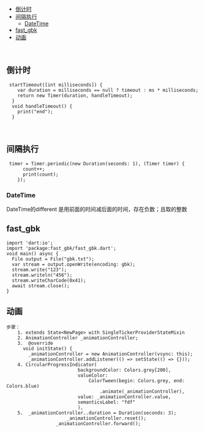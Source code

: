 


<!-- TOC -->

- [倒计时](#%e5%80%92%e8%ae%a1%e6%97%b6)
- [间隔执行](#%e9%97%b4%e9%9a%94%e6%89%a7%e8%a1%8c)
  - [DateTime](#datetime)
- [fast_gbk](#fastgbk)
- [动画](#%e5%8a%a8%e7%94%bb)

<!-- /TOC -->




<br/>

## 倒计时

```
 startTimeout([int milliseconds]) {
    var duration = milliseconds == null ? timeout : ms * milliseconds;
    return new Timer(duration, handleTimeout);
  }
  void handleTimeout() {
    print("end");
  }
```

<br/>

## 间隔执行

```
 timer = Timer.periodic(new Duration(seconds: 1), (Timer timer) {
      count++;
      print(count);
    });
```



### DateTime

DateTime的different 是用前面的时间减后面的时间，存在负数；且取的整数



## fast_gbk

```
import 'dart:io';
import 'package:fast_gbk/fast_gbk.dart';
void main() async {
  File output = File("gbk.txt");
  var stream = output.openWrite(encoding: gbk);
  stream.write("123");
  stream.writeln("456");
  stream.writeCharCode(0x41);
  await stream.close();
}
```



## 动画

```
步骤：
	1. extends State<NewPage> with SingleTickerProviderStateMixin 
	2. AnimationController _animationController;
	3.  @override
	  void initState() {
	    _animationController = new AnimationController(vsync: this);
	    _animationController.addListener(() => setState(() => {}));
	4. CircularProgressIndicator(
	                      backgroundColor: Colors.grey[200],
	                      valueColor:
	                          ColorTween(begin: Colors.grey, end: Colors.blue)
	                              .animate(_animationController),
	                      value: _animationController.value,
	                      semanticsLabel: "fdf"
	                      ),
	5.  _animationController..duration = Duration(seconds: 3);
	                  _animationController.reset();
                  _animationController.forward();
```



































